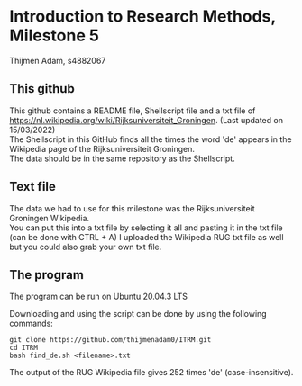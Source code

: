 # Introduction to Research Methods, Milestone 5
Thijmen Adam, s4882067


## This github
This github contains a README file, Shellscript file and a txt file of https://nl.wikipedia.org/wiki/Rijksuniversiteit_Groningen. (Last updated on 15/03/2022)  
The Shellscript in this GitHub finds all the times the word 'de' appears in the Wikipedia page of the Rijksuniversiteit Groningen.  
The data should be in the same repository as the Shellscript.


## Text file 
The data we had to use for this milestone was the Rijksuniversiteit Groningen Wikipedia.  
You can put this into a txt file by selecting it all and
pasting it in the txt file (can be done with CTRL + A)
I uploaded the Wikipedia RUG txt file as well but you could also grab your own txt file.  


## The program
The program can be run on Ubuntu 20.04.3 LTS

Downloading and using the script can be done by using the following commands:  

```
git clone https://github.com/thijmenadam0/ITRM.git  
cd ITRM  
bash find_de.sh <filename>.txt
```  

The output of the RUG Wikipedia file gives 252 times 'de' (case-insensitive).
